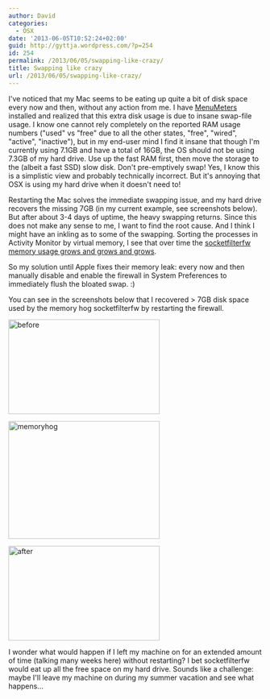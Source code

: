 ```yaml
---
author: David
categories:
  - OSX
date: '2013-06-05T10:52:24+02:00'
guid: http://gyttja.wordpress.com/?p=254
id: 254
permalink: /2013/06/05/swapping-like-crazy/
title: Swapping like crazy
url: /2013/06/05/swapping-like-crazy/
---
```



I've noticed that my Mac seems to be eating up quite a bit of disk space every now and then, without any action from me. I have <a title="MenuMeters" href="http://www.ragingmenace.com/software/menumeters/" target="_blank">MenuMeters</a> installed and realized that this extra disk usage is due to insane swap-file usage. I know one cannot rely completely on the reported RAM usage numbers ("used" vs "free" due to all the other states, "free", "wired", "active", "inactive"), but in my end-user mind I find it insane that though I'm currently using 7.1GB and have a total of 16GB, the OS should not be using 7.3GB of my hard drive. Use up the fast RAM first, then move the storage to the (albeit a fast SSD) slow disk. Don't pre-emptively swap! Yes, I know this is a simplistic view and probably technically incorrect. But it's annoying that OSX is using my hard drive when it doesn't need to!

<!--more-->

Restarting the Mac solves the immediate swapping issue, and my hard drive recovers the missing 7GB (in my current example, see screenshots below). But after about 3-4 days of uptime, the heavy swapping returns. Since this does not make any sense to me, I want to find the root cause. And I think I might have an inkling as to some of the swapping. Sorting the processes in Activity Monitor by virtual memory, I see that over time the <a href="https://discussions.apple.com/thread/2757238?start=0&amp;tstart=0" target="_blank">socketfilterfw memory usage grows and grows and grows</a>.

So my solution until Apple fixes their memory leak: every now and then manually disable and enable the firewall in System Preferences to immediately flush the bloated swap. :)

You can see in the screenshots below that I recovered &gt; 7GB disk space used by the memory hog socketfilterfw by restarting the firewall.

<a href="/images/2013/06/before.png"><img class="alignnone size-medium wp-image-256" alt="before" src="/images/2013/06/before.png?w=300" width="300" height="188" /></a>

<a href="/images/2013/06/memoryhog.png"><img class="alignnone size-medium wp-image-257" alt="memoryhog" src="/images/2013/06/memoryhog.png?w=300" width="300" height="234" /></a>

<a href="/images/2013/06/after.png"><img class="alignnone size-medium wp-image-255" alt="after" src="/images/2013/06/after.png?w=300" width="300" height="188" /></a>

I wonder what would happen if I left my machine on for an extended amount of time (talking many weeks here) without restarting? I bet socketfilterfw would eat up all the free space on my hard drive. Sounds like a challenge: maybe I'll leave my machine on during my summer vacation and see what happens...
